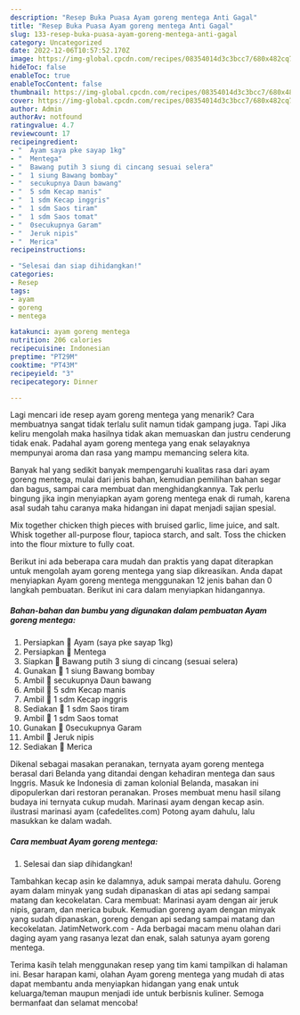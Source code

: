 ```yaml
---
description: "Resep Buka Puasa Ayam goreng mentega Anti Gagal"
title: "Resep Buka Puasa Ayam goreng mentega Anti Gagal"
slug: 133-resep-buka-puasa-ayam-goreng-mentega-anti-gagal
category: Uncategorized
date: 2022-12-06T10:57:52.170Z
image: https://img-global.cpcdn.com/recipes/08354014d3c3bcc7/680x482cq70/ayam-goreng-mentega-foto-resep-utama.jpg
hideToc: false
enableToc: true
enableTocContent: false
thumbnail: https://img-global.cpcdn.com/recipes/08354014d3c3bcc7/680x482cq70/ayam-goreng-mentega-foto-resep-utama.jpg
cover: https://img-global.cpcdn.com/recipes/08354014d3c3bcc7/680x482cq70/ayam-goreng-mentega-foto-resep-utama.jpg
author: Admin
authorAv: notfound
ratingvalue: 4.7
reviewcount: 17
recipeingredient:
- "  Ayam saya pke sayap 1kg"
- "  Mentega"
- "  Bawang putih 3 siung di cincang sesuai selera"
- "  1 siung Bawang bombay"
- "  secukupnya Daun bawang"
- "  5 sdm Kecap manis"
- "  1 sdm Kecap inggris"
- "  1 sdm Saos tiram"
- "  1 sdm Saos tomat"
- "  0secukupnya Garam"
- "  Jeruk nipis"
- "  Merica"
recipeinstructions:

- "Selesai dan siap dihidangkan!"
categories:
- Resep
tags:
- ayam
- goreng
- mentega

katakunci: ayam goreng mentega 
nutrition: 206 calories
recipecuisine: Indonesian
preptime: "PT29M"
cooktime: "PT43M"
recipeyield: "3"
recipecategory: Dinner

---
```



Lagi mencari ide resep ayam goreng mentega yang menarik? Cara membuatnya sangat tidak terlalu sulit namun tidak gampang juga. Tapi Jika keliru mengolah maka hasilnya tidak akan memuaskan dan justru cenderung tidak enak. Padahal ayam goreng mentega yang enak selayaknya mempunyai aroma dan rasa yang mampu memancing selera kita.


Banyak hal yang sedikit banyak mempengaruhi kualitas rasa dari ayam goreng mentega, mulai dari jenis bahan, kemudian pemilihan bahan segar dan bagus, sampai cara membuat dan menghidangkannya. Tak perlu bingung jika ingin menyiapkan ayam goreng mentega enak di rumah, karena asal sudah tahu caranya maka hidangan ini dapat menjadi sajian spesial.

Mix together chicken thigh pieces with bruised garlic, lime juice, and salt. Whisk together all-purpose flour, tapioca starch, and salt. Toss the chicken into the flour mixture to fully coat.


Berikut ini ada beberapa cara mudah dan praktis yang dapat diterapkan untuk mengolah ayam goreng mentega yang siap dikreasikan. Anda dapat menyiapkan Ayam goreng mentega menggunakan 12 jenis bahan dan 0 langkah pembuatan. Berikut ini cara dalam menyiapkan hidangannya.

<!--inarticleads1-->

##### Bahan-bahan dan bumbu yang digunakan dalam pembuatan Ayam goreng mentega:

1. Persiapkan  🍗 Ayam (saya pke sayap 1kg)
1. Persiapkan  🍗 Mentega
1. Siapkan  🍗 Bawang putih 3 siung di cincang (sesuai selera)
1. Gunakan  🍗 1 siung Bawang bombay
1. Ambil  🍗 secukupnya Daun bawang
1. Ambil  🍗 5 sdm Kecap manis
1. Ambil  🍗 1 sdm Kecap inggris
1. Sediakan  🍗 1 sdm Saos tiram
1. Ambil  🍗 1 sdm Saos tomat
1. Gunakan  🍗 0secukupnya Garam
1. Ambil  🍗 Jeruk nipis
1. Sediakan  🍗 Merica


Dikenal sebagai masakan peranakan, ternyata ayam goreng mentega berasal dari Belanda yang ditandai dengan kehadiran mentega dan saus Inggris. Masuk ke Indonesia di zaman kolonial Belanda, masakan ini dipopulerkan dari restoran peranakan. Proses membuat menu hasil silang budaya ini ternyata cukup mudah. Marinasi ayam dengan kecap asin. ilustrasi marinasi ayam (cafedelites.com) Potong ayam dahulu, lalu masukkan ke dalam wadah. 

<!--inarticleads2-->

##### Cara membuat Ayam goreng mentega:


1. Selesai dan siap dihidangkan!

Tambahkan kecap asin ke dalamnya, aduk sampai merata dahulu. Goreng ayam dalam minyak yang sudah dipanaskan di atas api sedang sampai matang dan kecokelatan. Cara membuat: Marinasi ayam dengan air jeruk nipis, garam, dan merica bubuk. Kemudian goreng ayam dengan minyak yang sudah dipanaskan, goreng dengan api sedang sampai matang dan kecokelatan. JatimNetwork.com - Ada berbagai macam menu olahan dari daging ayam yang rasanya lezat dan enak, salah satunya ayam goreng mentega. 

Terima kasih telah menggunakan resep yang tim kami tampilkan di halaman ini. Besar harapan kami, olahan Ayam goreng mentega yang mudah di atas dapat membantu anda menyiapkan hidangan yang enak untuk keluarga/teman maupun menjadi ide untuk berbisnis kuliner. Semoga bermanfaat dan selamat mencoba!
